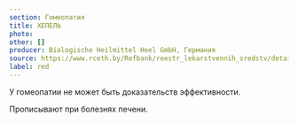 ```yaml
---
section: Гомеопатия
title: ХЕПЕЛЬ
photo:
other: []
producer: Biologische Heilmittel Heel GmbH, Германия
source: https://www.rceth.by/Refbank/reestr_lekarstvennih_sredstv/details/3006_96_01_07_12_17
label: red
---
```


У гомеопатии не может быть доказательств эффективности.

Прописывают при болезнях печени.
